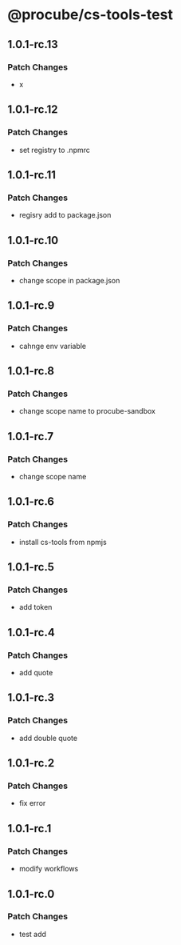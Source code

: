 # @procube/cs-tools-test

## 1.0.1-rc.13

### Patch Changes

- x

## 1.0.1-rc.12

### Patch Changes

- set registry to .npmrc

## 1.0.1-rc.11

### Patch Changes

- regisry add to package.json

## 1.0.1-rc.10

### Patch Changes

- change scope in package.json

## 1.0.1-rc.9

### Patch Changes

- cahnge env variable

## 1.0.1-rc.8

### Patch Changes

- change scope name to procube-sandbox

## 1.0.1-rc.7

### Patch Changes

- change scope name

## 1.0.1-rc.6

### Patch Changes

- install cs-tools from npmjs

## 1.0.1-rc.5

### Patch Changes

- add token

## 1.0.1-rc.4

### Patch Changes

- add quote

## 1.0.1-rc.3

### Patch Changes

- add double quote

## 1.0.1-rc.2

### Patch Changes

- fix error

## 1.0.1-rc.1

### Patch Changes

- modify workflows

## 1.0.1-rc.0

### Patch Changes

- test add
